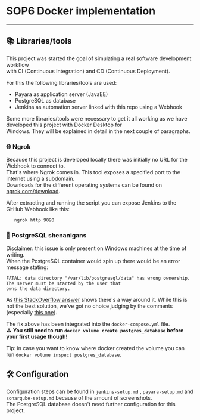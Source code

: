 # SOP6 Docker implementation
---

## :books: Libraries/tools
This project was started the goal of simulating a real software development workflow  
with CI (Continuous Integration) and CD (Continuous Deployment).

For this the following libraries/tools are used:

- Payara as application server (JavaEE)
- PostgreSQL as database
- Jenkins as automation server linked with this repo using a Webhook

Some more libraries/tools were necessary to get it all working as we have developed this project with Docker Desktop for   
Windows. They will be explained in detail in the next couple of paragraphs.

### :globe_with_meridians: Ngrok
Because this project is developed locally there was initially no URL for the Webhook to connect to.  
That's where Ngrok comes in. This tool exposes a specified port to the internet using a subdomain.  
Downloads for the different operating systems can be found on [ngrok.com/download](https://ngrok.com/download).

After extracting and running the script you can expose Jenkins to the GitHub Webhook like this:
```bash
   ngrok http 9090
```

### :floppy_disk: PostgreSQL shenanigans
Disclaimer: this issue is only present on Windows machines at the time of writing.  
When the PostgreSQL container would spin up there would be an error message stating:
```
FATAL: data directory "/var/lib/postgresql/data" has wrong ownership.  
The server must be started by the user that
owns the data directory.
```

As [this StackOverflow answer](https://github.com/docker/for-win/issues/445#issuecomment-405185621) shows there's a way 
around it. While this is not the best solution, we've got no choice judging by the comments 
(especially [this one](https://github.com/docker/for-win/issues/445#issuecomment-425650363)).

The fix above has been integrated into the ```docker-compose.yml``` file.  
:warning: **You still need to run ```docker volume create postgres_database``` before your first usage though!**  

Tip: in case you want to know where docker created the volume you can run ```docker volume inspect postgres_database```.

## :hammer_and_wrench: Configuration
Configuration steps can be found in ```jenkins-setup.md``` , ```payara-setup.md``` and ```sonarqube-setup.md``` because of the amount of 
screenshots.  
The PostgreSQL database doesn't need further configuration for this project.